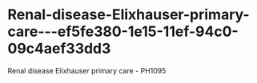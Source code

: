 # Renal-disease-Elixhauser-primary-care---ef5fe380-1e15-11ef-94c0-09c4aef33dd3
Renal disease Elixhauser primary care - PH1095
